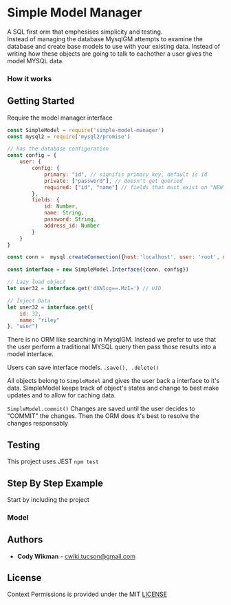 # Simple Model Manager
A SQL first orm that emphesises simplicity and testing.  
Instead of managing the database MysqlGM attempts to examine the database and create base models to use with 
your existing data. Instead of writing how these objects are going to talk to eachother a user gives the model MYSQL data.

### How it works

## Getting Started
Require the model manager interface
```js
const SimpleModel = require('simple-model-manager')
const mysql2 = require('mysql2/promise')

// has the database configuration
const config = {
    user: {
        config: {
            primary: "id", // signifis primary key, default is id
            private: ["password"], // doesn't get queried
            required: ["id", "name"] // fields that must exist on "NEW"
        },
        fields: {
            id: Number,
            name: String,
            password: String,
            address_id: Number
        }
    }
}

const conn =  mysql.createConnection({host:'localhost', user: 'root', database: 'test'})

const interface = new SimpleModel.Interface({conn, config})

// Lazy load object
let user32 = interface.get('dXNlcg==.MzI=') // UID

// Inject Data
let user32 = interface.get({
    id: 32,
    name: "riley"
}, "user")
```
There is no ORM like searching in MysqlGM. Instead we prefer to use that the user perform a traditional MYSQL query 
then pass those results into a model interface.

Users can save interface models. `.save(), .delete()`

All objects belong to `SimpleModel` and gives the user back a interface to it's data. 
SimpleModel keeps track of object's states and change to best make updates and to allow for caching data.

`SimpleModel.commit()` Changes are saved until the user decides to "COMMIT" the changes. Then the ORM does it's best to 
resolve the changes responsably

## Testing
This project uses JEST `npm test`

## Step By Step Example
Start by including the project

### Model

## Authors
* **Cody Wikman** - <cwiki.tucson@gmail.com>

## License
Context Permissions is provided under the MIT [LICENSE](LICENSE)
